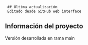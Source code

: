      ## Última actualización
     Editado desde GitHub web interface

   ## Información del proyecto
   Versión desarrollada en rama main
